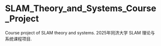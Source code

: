 # SLAM_Theory_and_Systems_Course_Project
Course project of SLAM theory and systems. 2025年同济大学 SLAM 理论与系统课程项目.

